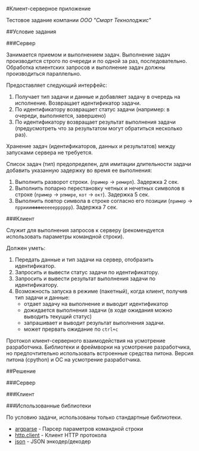 #Клиент-серверное приложение

Тестовое задание компании _ООО "Смарт Текнолоджис"_

##Условие задания

###Сервер

Занимается приемом и выполнением задач. Выполнение задач производится строго по очереди и по одной за раз, последовательно.
Обработка клиентских запросов и выполнение задач должны производиться параллельно.

Предоставляет следующий интерфейс:
1. Получает тип задачи и данные и добавляет задачу в очередь на исполнение. Возвращает идентификатор задачи.
2. По идентификатору возвращает статус задачи (например: в очереди, выполняется, завершено)
3. По идентификатору возвращает результат выполнения задачи (предусмотреть что за результатом могут обратиться несколько раз).

Хранение задач (идентификаторов, данных и результатов) между запусками сервера не требуется.

Список задач (тип) предопределен, для имитации длительности задачи добавить указанную задержку во время ее выполнения:

1. Выполнить разворот строки. (`пример` -> `ремирп`). Задержка 2 сек.
2. Выполнить попарно перестановку четных и нечетных символов в строке (`пример` -> `рпмире`, `кот` -> `окт`). Задержка 5 сек.
3. Выполнить повтор символа в строке согласно его позиции (`пример` -> `прриииммммееееерррррр`). Задержка 7 сек.

###Клиент

Служит для выполнения запросов к серверу (рекомендуется использовать параметры командной строки).

Должен уметь:
1. Передать данные и тип задачи на сервер, отобразить идентификатор.
2. Запросить и вывести статус задачи по идентификатору.
3. Запросить и вывести результат выполнения задачи по идентификатору.
4. Возможность запуска в режиме (пакетный), когда клиент, получив тип задачи и данные:
   - отдает задачу на выполнение и выводит идентификатор
   - дожидается выполнения задачи (в ходе ожидания можно выводить текущий статус)
   - запрашивает и выводит результат выполнения задачи.
   - может прервать ожидание по `ctrl+c`
   
Протокол клиент-серверного взаимодействия на усмотрение разработчика.
Библиотеки и фреймворки на усмотрение разработчика, но предпочтительно использовать встроенные средства питона.
Версия питона (cpython) и ОС на усмотрение разработчика.

##Решение

###Сервер

###Клиент

###Использованные библиотеки

По условию задачи, использованы только стандартные библиотеки.

- [argparse](https://docs.python.org/3/library/argparse.html) - Парсер параметров командной строки
- [http.client](https://docs.python.org/3/library/http.client.html) - Клиент HTTP протокола
- [json](https://docs.python.org/3/library/json.html) - JSON энкодер/декодер

